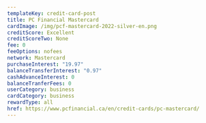 ```yaml
---
templateKey: credit-card-post
title: PC Financial Mastercard
cardImage: /img/pcf-mastercard-2022-silver-en.png
creditScore: Excellent
creditScoreTwo: None
fee: 0
feeOptions: nofees
network: Mastercard
purchaseInterest: "19.97"
balanceTransferInterest: "0.97"
cashAdvanceInterest: 0
balanceTranferFees: 0
userCategory: business
cardCategory: business
rewardType: all
href: https://www.pcfinancial.ca/en/credit-cards/pc-mastercard/
---
```

